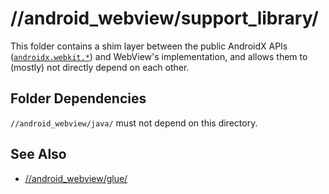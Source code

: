 # //android\_webview/support_library/

This folder contains a shim layer between the public AndroidX APIs
([`androidx.webkit.*`](https://developer.android.com/reference/androidx/webkit/package-summary))
and WebView's implementation, and allows them to (mostly) not directly depend
on each other.

## Folder Dependencies

`//android_webview/java/` must not depend on this directory.

## See Also

- [//android\_webview/glue/](/android_webview/glue/README.md)
